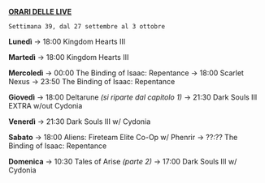 <u><b>ORARI DELLE LIVE</b></u>

<code>Settimana 39, dal 27 settembre al 3 ottobre</code>

<b>Lunedì</b> 
→ 18:00 Kingdom Hearts III

<b>Martedì</b> 
→ 18:00 Kingdom Hearts III

<b>Mercoledì</b>
→ 00:00 The Binding of Isaac: Repentance
→ 18:00 Scarlet Nexus
→ 23:50 The Binding of Isaac: Repentance

<b>Giovedì</b>
→ 18:00 Deltarune <i>(si riparte dal capitolo 1)</i>
→ 21:30 Dark Souls III EXTRA w/out Cydonia

<b>Venerdì</b>
→ 21:30 Dark Souls III w/ Cydonia

<b>Sabato</b>
→ 18:00 Aliens: Fireteam Elite Co-Op w/ Phenrir
→ ??:?? The Binding of Isaac: Repentance

<b>Domenica</b> 
→ 10:30 Tales of Arise <i>(parte 2)</i>
→ 17:00 Dark Souls III w/ Cydonia
